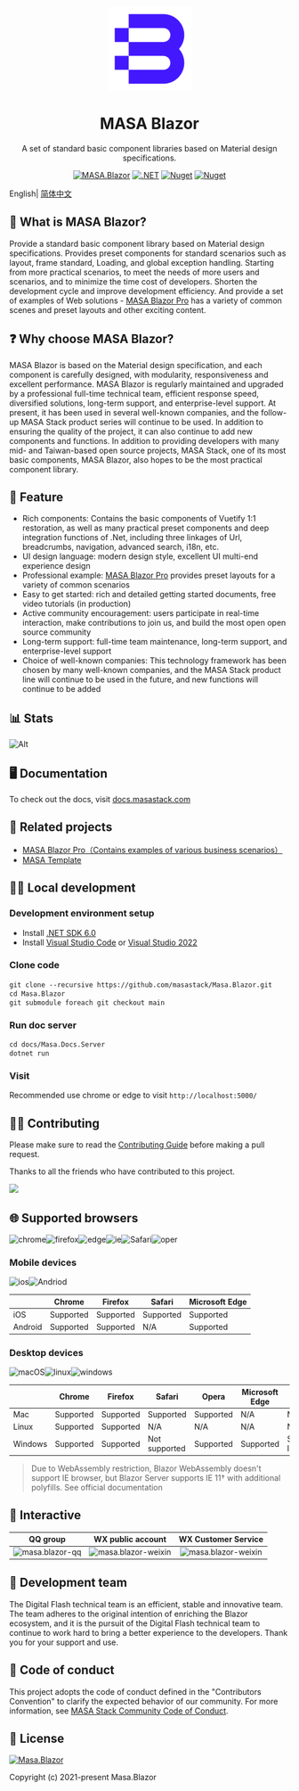<p align="center">
  <a href="https://blazor.masastack.com" target="_blank">
    <img alt="MASA Blazor Logo" width="150" src="./imgs/logo.png">
  </a>
</p>

<h1 align="center">MASA Blazor</h1>

<div align="center">

A set of standard basic component libraries based on Material design specifications.

[![MASA.Blazor](https://img.shields.io/badge/license-MIT-informational)](https://github.com/masastack/Masa.Blazor/blob/develop/LICENSE)
[![.NET](https://github.com/masastack/Masa.Blazor/actions/workflows/mirror-gitlab.yml/badge.svg)](https://github.com/masastack/Masa.Blazor/actions/workflows/mirror-gitlab.yml)
[![Nuget](https://img.shields.io/nuget/v/Masa.Blazor)](https://www.nuget.org/packages/Masa.Blazor)
[![Nuget](https://img.shields.io/nuget/dt/Masa.Blazor)](https://www.nuget.org/packages/Masa.Blazor)

</div>

English| [简体中文](./README.zh-CN.md)

## 🚀 What is MASA Blazor?

Provide a standard basic component library based on Material design specifications. Provides preset components for standard scenarios such as layout, frame standard, Loading, and global exception handling. Starting from more practical scenarios, to meet the needs of more users and scenarios, and to minimize the time cost of developers. Shorten the development cycle and improve development efficiency. And provide a set of examples of Web solutions - [MASA Blazor Pro](https://github.com/masastack/Masa.Blazor.Pro) has a variety of common scenes and preset layouts and other exciting content.

## ❓ Why choose MASA Blazor?

MASA Blazor is based on the Material design specification, and each component is carefully designed, with modularity, responsiveness and excellent performance. MASA Blazor is regularly maintained and upgraded by a professional full-time technical team, efficient response speed, diversified solutions, long-term support, and enterprise-level support. At present, it has been used in several well-known companies, and the follow-up MASA Stack product series will continue to be used. In addition to ensuring the quality of the project, it can also continue to add new components and functions. In addition to providing developers with many mid- and Taiwan-based open source projects, MASA Stack, one of its most basic components, MASA Blazor, also hopes to be the most practical component library.

## 🎉 Feature

- Rich components: Contains the basic components of Vuetify 1:1 restoration, as well as many practical preset components and deep integration functions of .Net, including three linkages of Url, breadcrumbs, navigation, advanced search, i18n, etc.
- UI design language: modern design style, excellent UI multi-end experience design
- Professional example: [MASA Blazor Pro](https://github.com/masastack/Masa.Blazor.Pro) provides preset layouts for a variety of common scenarios
- Easy to get started: rich and detailed getting started documents, free video tutorials (in production)
- Active community encouragement: users participate in real-time interaction, make contributions to join us, and build the most open open source community
- Long-term support: full-time team maintenance, long-term support, and enterprise-level support
- Choice of well-known companies: This technology framework has been chosen by many well-known companies, and the MASA Stack product line will continue to be used in the future, and new functions will continue to be added

## 📊 Stats

![Alt](https://repobeats.axiom.co/api/embed/d2284637ff2024bc3301ffce6cdaa1706cfcdc5c.svg "Repobeats analytics image")

## 🖥️ Documentation

To check out the docs, visit [docs.masastack.com](https://docs.masastack.com/blazor/introduction/why-masa-blazor)

## 📂 Related projects

- [MASA Blazor Pro（Contains examples of various business scenarios）](https://github.com/masastack/Masa.Blazor.Pro)
- [MASA Template](https://github.com/masastack/MASA.Template)

## 👨‍💻 Local development

### Development environment setup

- Install [.NET SDK 6.0](https://dotnet.microsoft.com/download/dotnet/6.0)
- Install [Visual Studio Code](https://code.visualstudio.com/Download/) or [Visual Studio 2022](https://docs.microsoft.com/en-us/visualstudio/releases/2022/release-notes)

### Clone code

```shell
git clone --recursive https://github.com/masastack/Masa.Blazor.git
cd Masa.Blazor
git submodule foreach git checkout main
```

### Run doc server

```shell
cd docs/Masa.Docs.Server
dotnet run
```

### Visit

Recommended use chrome or edge to visit `http://localhost:5000/`

## 💁‍♂️ Contributing

Please make sure to read the [Contributing Guide](./CONTRIBUTING.md) before making a pull request.

Thanks to all the friends who have contributed to this project.

<a href="https://github.com/masastack/Masa.Blazor/graphs/contributors">
    <img src="https://contrib.rocks/image?repo=masastack/Masa.Blazor" />
</a>

## 🌐 Supported browsers

![chrome](https://img.shields.io/badge/chrome->%3D57-success.svg?logo=google%20chrome&logoColor=red)![firefox](https://img.shields.io/badge/firefox->522-success.svg?logo=mozilla%20firefox&logoColor=red)![edge](https://img.shields.io/badge/edge->%3D16-success.svg?logo=microsoft%20edge&logoColor=blue)![ie](https://img.shields.io/badge/ie->%3D11-success.svg?logo=internet%20explorer&logoColor=blue)![Safari](https://img.shields.io/badge/safari->%3D14-success.svg?logo=safari&logoColor=blue)![oper](https://img.shields.io/badge/opera->%3D4.4-success.svg?logo=opera&logoColor=red)

### Mobile devices

![ios](https://img.shields.io/badge/ios-supported-success.svg?logo=apple&logoColor=white)![Andriod](https://img.shields.io/badge/andriod-suported-success.svg?logo=android)

|         | Chrome    | Firefox   | Safari    | Microsoft Edge |
| ------- | --------- | --------- | --------- | -------------- |
| iOS     | Supported | Supported | Supported | Supported      |
| Android | Supported | Supported | N/A       | Supported      |

### Desktop devices

![macOS](https://img.shields.io/badge/macOS-supported-success.svg?logo=apple&logoColor=white)![linux](https://img.shields.io/badge/linux-suported-success.svg?logo=linux&logoColor=white)![windows](https://img.shields.io/badge/windows-suported-success.svg?logo=windows)

|         | Chrome    | Firefox   | Safari        | Opera     | Microsoft Edge | Internet Explorer |
| ------- | --------- | --------- | ------------- | --------- | -------------- | ----------------- |
| Mac     | Supported | Supported | Supported     | Supported | N/A            | N/A               |
| Linux   | Supported | Supported | N/A           | N/A       | N/A            | N/A               |
| Windows | Supported | Supported | Not supported | Supported | Supported      | Supported, IE11+  |

> Due to WebAssembly restriction, Blazor WebAssembly doesn't support IE browser, but Blazor Server supports IE 11† with additional polyfills. See official documentation

## 💬 Interactive

| QQ group                                           | WX public account                                                   | WX Customer Service                                                   |
|:--------------------------------------------------:|:-------------------------------------------------------------------:|:---------------------------------------------------------------------:|
| ![masa.blazor-qq](./imgs/masa.blazor-qq-group.png) | ![masa.blazor-weixin](./imgs/masa.blazor-wechat-public-account.png) | ![masa.blazor-weixin](./imgs/masa.blazor-wechat-customer-service.png) |

## 👥 Development team

The Digital Flash technical team is an efficient, stable and innovative team. The team adheres to the original intention of enriching the Blazor ecosystem, and it is the pursuit of the Digital Flash technical team to continue to work hard to bring a better experience to the developers. Thank you for your support and use.

## 📜 Code of conduct

This project adopts the code of conduct defined in the "Contributors Convention" to clarify the expected behavior of our community. For more information, see  [MASA Stack Community Code of Conduct](https://github.com/masastack/community/blob/main/CODE-OF-CONDUCT.md).

## 📄 License

[![Masa.Blazor](https://img.shields.io/badge/License-MIT-blue?style=flat-square)](https://github.com/masastack/Masa.Blazor/blob/develop/LICENSE)

Copyright (c) 2021-present Masa.Blazor

